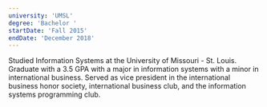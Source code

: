 ```yaml
---
university: 'UMSL'
degree: 'Bachelor '
startDate: 'Fall 2015'
endDate: 'December 2018'
---
```


Studied Information Systems at the University of Missouri - St. Louis. Graduate with a 3.5 GPA with a major in information systems with a minor in international business. Served as vice president in the international business honor society, international business club, and the information systems programming club.

